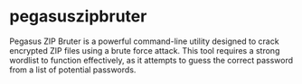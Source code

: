 # pegasuszipbruter
Pegasus ZIP Bruter is a powerful command-line utility designed to crack encrypted ZIP files using a brute force attack. This tool requires a strong wordlist to function effectively, as it attempts to guess the correct password from a list of potential passwords.
